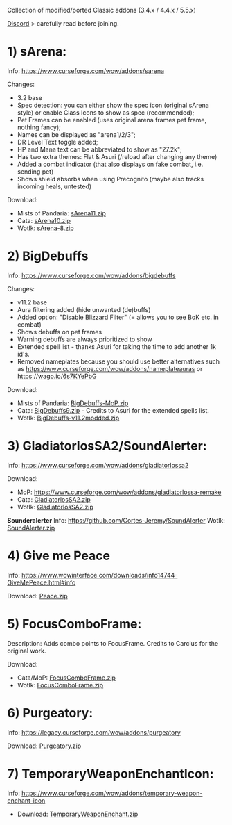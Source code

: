 Collection of modified/ported Classic addons (3.4.x / 4.4.x / 5.5.x)

[Discord](http://discord.gg/CtxPasSQnQ) > carefully read before joining.

# **1) sArena:**

Info:
https://www.curseforge.com/wow/addons/sarena

Changes: 
- 3.2 base
- Spec detection: you can either show the spec icon (original sArena style) or enable Class Icons to show as spec (recommended);
- Pet Frames can be enabled (uses original arena frames pet frame, nothing fancy);
- Names can be displayed as "arena1/2/3";
- DR Level Text toggle added;
- HP and Mana text can be abbreviated to show as "27.2k";
- Has two extra themes: Flat & Asuri (/reload after changing any theme)
- Added a combat indicator (that also displays on fake combat, i.e. sending pet)
- Shows shield absorbs when using Precognito (maybe also tracks incoming heals, untested)

Download: 
- Mists of Pandaria: [sArena11.zip](https://github.com/user-attachments/files/20493610/sArena11.zip)
- Cata: [sArena10.zip](https://github.com/user-attachments/files/17668482/sArena10.zip)
- Wotlk: [sArena-8.zip](https://github.com/XyzKangUI/AddOn-Collection/files/13490442/sArena-8.zip)

# **2) BigDebuffs**

Info: https://www.curseforge.com/wow/addons/bigdebuffs

Changes:
- v11.2 base
- Aura filtering added (hide unwanted (de)buffs)
- Added option: "Disable Blizzard Filter" (= allows you to see BoK etc. in combat)
- Shows debuffs on pet frames
- Warning debuffs are always prioritized to show
- Extended spell list - thanks Asuri for taking the time to add another 1k id's.
- Removed nameplates because you should use better alternatives such as https://www.curseforge.com/wow/addons/nameplateauras or https://wago.io/6s7KYePbG

Download:

- Mists of Pandaria: [BigDebuffs-MoP.zip](https://github.com/user-attachments/files/20493612/BigDebuffs-MoP.zip)
- Cata: [BigDebuffs9.zip](https://github.com/user-attachments/files/19718993/BigDebuffs9.zip) - Credits to Asuri for the extended spells list.
- Wotlk: [BigDebuffs-v11.2modded.zip](https://github.com/XyzKangUI/AddOn-Collection/files/13495277/BigDebuffs-v11.2modded.zip)

# **3) GladiatorlosSA2/SoundAlerter**:

Info: https://www.curseforge.com/wow/addons/gladiatorlossa2

Download: 
- MoP: https://www.curseforge.com/wow/addons/gladiatorlossa-remake
- Cata: [GladiatorlosSA2.zip](https://github.com/user-attachments/files/15941947/GladiatorlosSA2.zip)
- Wotlk:
[GladiatorlosSA2.zip](https://github.com/XyzKangUI/AddOn-Collection/files/13796690/GladiatorlosSA2.zip)

__Sounderalerter__
Info: https://github.com/Cortes-Jeremy/SoundAlerter
Wotlk: [SoundAlerter.zip](https://github.com/XyzKangUI/AddOn-Collection/files/13490507/SoundAlerter.zip)

# **4) Give me Peace**
Info: https://www.wowinterface.com/downloads/info14744-GiveMePeace.html#info 

Download: [Peace.zip](https://github.com/user-attachments/files/19719015/Peace.zip)

# **5) FocusComboFrame:**
Description: Adds combo points to FocusFrame. Credits to Carcius for the original work.

Download: 

- Cata/MoP: [FocusComboFrame.zip](https://github.com/user-attachments/files/15941950/FocusComboFrame.zip)
- Wotlk: [FocusComboFrame.zip](https://github.com/XyzKangUI/AddOn-Collection/files/13490486/FocusComboFrame.zip)

# **6) Purgeatory:**
Info: https://legacy.curseforge.com/wow/addons/purgeatory

Download: [Purgeatory.zip](https://github.com/XyzKangUI/AddOn-Collection/files/13490448/Purgeatory.zip)

# **7) TemporaryWeaponEnchantIcon:**
Info: https://www.curseforge.com/wow/addons/temporary-weapon-enchant-icon
- Download: [TemporaryWeaponEnchant.zip](https://github.com/user-attachments/files/17822989/TemporaryWeaponEnchant.zip)

